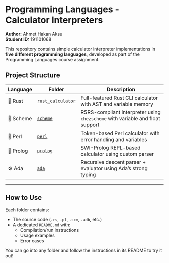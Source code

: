 # Programming Languages - Calculator Interpreters

**Author:** Ahmet Hakan Aksu  
**Student ID:** 191101068

This repository contains simple calculator interpreter implementations in **five different programming languages**, developed as part of the Programming Languages course assignment.


## Project Structure

| Language | Folder | Description |
|----------|--------|-------------|
| 🦀 Rust | [`rust_calculator`](./rust_calculator) | Full-featured Rust CLI calculator with AST and variable memory |
| 🐚 Scheme | [`scheme`](./scheme) | R5RS-compliant interpreter using `chezscheme` with variable and float support |
| 💎 Perl | [`perl`](./perl) | Token-based Perl calculator with error handling and variables |
| 🧠 Prolog | [`prolog`](./prolog) | SWI-Prolog REPL-based calculator using custom parser |
| ⚙️ Ada | [`ada`](./ada) | Recursive descent parser + evaluator using Ada’s strong typing |

---

## How to Use

Each folder contains:
- The source code (`.rs`, `.pl`, `.scm`, `.adb`, etc.)
- A dedicated `README.md` with:
  - Compilation/run instructions
  - Usage examples
  - Error cases

You can go into any folder and follow the instructions in its README to try it out!
